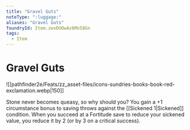 ```yaml
---
title: "Gravel Guts"
noteType: ":luggage:"
aliases: "Gravel Guts"
foundryId: Item.zwvDUOwAz6Mn58Gn
tags:
  - Item
---
```


# Gravel Guts
![[pathfinder2e/Feats/zz_asset-files/icons-sundries-books-book-red-exclamation.webp|150]]

Stone never becomes queasy, so why should you? You gain a +1 circumstance bonus to saving throws against the [[Sickened 1|Sickened]] condition. When you succeed at a Fortitude save to reduce your sickened value, you reduce it by 2 (or by 3 on a critical success).
